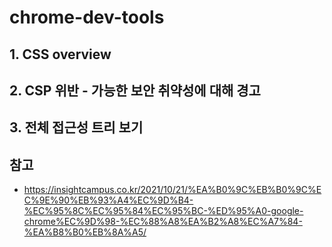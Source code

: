 # chrome-dev-tools

## 1. CSS overview

## 2. CSP 위반 - 가능한 보안 취약성에 대해 경고

## 3. 전체 접근성 트리 보기

## 참고

- https://insightcampus.co.kr/2021/10/21/%EA%B0%9C%EB%B0%9C%EC%9E%90%EB%93%A4%EC%9D%B4-%EC%95%8C%EC%95%84%EC%95%BC-%ED%95%A0-google-chrome%EC%9D%98-%EC%88%A8%EA%B2%A8%EC%A7%84-%EA%B8%B0%EB%8A%A5/
